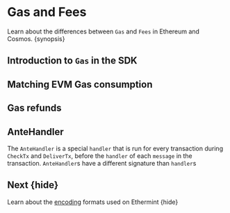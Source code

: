 <!--
order: 3
-->

# Gas and Fees

Learn about the differences between `Gas` and `Fees` in Ethereum and Cosmos. {synopsis}

## Introduction to `Gas` in the SDK

<!-- TODO: -->

## Matching EVM Gas consumption

<!-- TODO: -->

## Gas refunds

<!-- TODO: -->

## AnteHandler

The `AnteHandler` is a special `handler` that is run for every transaction during `CheckTx` and `DeliverTx`, before the `handler` of each `message` in the transaction. `AnteHandler`s have a different signature than `handler`s

<!-- TODO: -->

## Next {hide}

Learn about the [encoding](./../core/encoding.md) formats used on Ethermint {hide}
